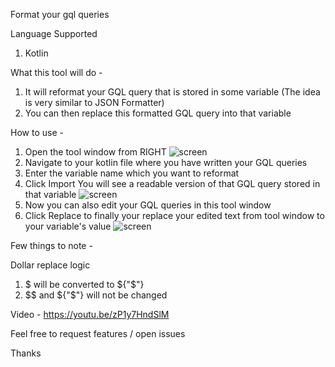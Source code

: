 Format your gql queries

Language Supported 
1. Kotlin

What this tool will do - 
1. It will reformat your GQL query that is stored in some variable (The idea is very similar to JSON Formatter)
2. You can then replace this formatted GQL query into that variable 

How to use -
1. Open the tool window from RIGHT ![screen](../master/screens/src_editor.png)
2. Navigate to your kotlin file where you have written your GQL queries
3. Enter the variable name which you want to reformat
4. Click Import You will see a readable version of that GQL query stored in that variable ![screen](../master/screens/src_import.png)
6. Now you can also edit your GQL queries in this tool window
7. Click Replace to finally your replace your edited text from tool window to your variable's value ![screen](../master/screens/src_replace.png)

Few things to note - 

Dollar replace logic
1. $ will be converted to ${"$"}
2. $$ and ${"$"} will not be changed


Video - https://youtu.be/zP1y7HndSlM

Feel free to request features / open issues

Thanks